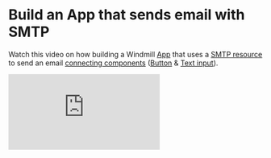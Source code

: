 # Build an App that sends email with SMTP

Watch this video on how building a Windmill [App](../../../apps/0_app_editor/index.mdx) that uses a [SMTP resource](../../../integrations/smtp.md) to send an email [connecting components](../../../apps/2_connecting_components/index.mdx) ([Button](../../../apps/4_app_configuration_settings/button.mdx) & [Text input](../../../apps/4_app_configuration_settings/text_input.mdx)).

<iframe
	style={{ aspectRatio: '16/9' }}
	src="https://www.youtube.com/embed/5ntRI4oNx7g"
	title="Small tutorial on how to build a Windmill App that uses a SMTP resource to send an email connecting components (Button & Text input)"
	frameBorder="0"
	allow="accelerometer; autoplay; clipboard-write; encrypted-media; gyroscope; picture-in-picture; web-share"
	allowFullScreen
	className="border-2 rounded-lg object-cover w-full dark:border-gray-800"
></iframe>
